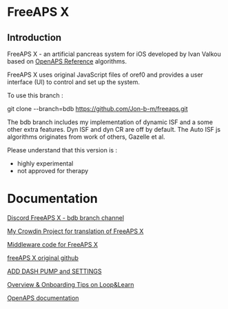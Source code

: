 # FreeAPS X

## Introduction 

FreeAPS X - an artificial pancreas system for iOS developed by Ivan Valkou based on [OpenAPS Reference](https://github.com/openaps/oref0) algorithms.

FreeAPS X uses original JavaScript files of oref0 and provides a user interface (UI) to control and set up the system. 


To use this branch : 

git clone --branch=bdb https://github.com/Jon-b-m/freeaps.git

The bdb branch includes my implementation of dynamic ISF and a some other extra features. Dyn ISF and dyn CR are off by default. 
The Auto ISF js algorithms originates from work of others, Gazelle et al. 

Please understand that this version is :
- highly experimental
- not approved for therapy


# Documentation

[Discord FreeAPS X - bdb branch channel](https://discord.com/channels/1020905149037813862/1021041588627062854)

[My Crowdin Project for translation of FreeAPS X](https://crowdin.com/project/freeaps-x)

[Middleware code for FreeAPS X](https://github.com/Jon-b-m/middleware)

[freeAPS X original github](https://github.com/ivalkou/freeaps)

[ADD DASH PUMP and SETTINGS](https://loopkit.github.io/loopdocs/loop-3/omnipod/)

[Overview & Onboarding Tips on Loop&Learn](https://www.loopandlearn.org/freeaps-x/)

[OpenAPS documentation](https://openaps.readthedocs.io/en/latest/)

